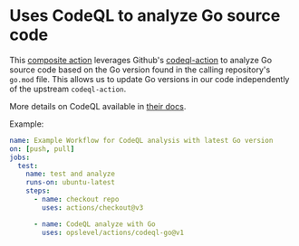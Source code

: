 # Uses CodeQL to analyze Go source code

This [composite action](https://docs.github.com/en/actions/creating-actions/about-custom-actions#composite-actions)
leverages Github's [codeql-action](https://github.com/github/codeql-action) to analyze Go source code based on the
Go version found in the calling repository's `go.mod` file. This allows us to update Go versions in our code
independently of the upstream `codeql-action`.

More details on CodeQL available in [their docs](https://codeql.github.com/docs/).

Example:

```yaml
name: Example Workflow for CodeQL analysis with latest Go version
on: [push, pull]
jobs:
  test:
    name: test and analyze
    runs-on: ubuntu-latest
    steps:
      - name: checkout repo
        uses: actions/checkout@v3

      - name: CodeQL analyze with Go
        uses: opslevel/actions/codeql-go@v1
```
